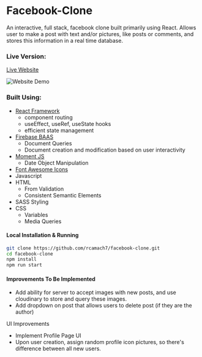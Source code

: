 # Facebook-Clone

An interactive, full stack, facebook clone built primarily using React. Allows user to make a post with text and/or pictures, like posts or comments, and stores this information in a real time database.

### Live Version:

[Live Website](https://rcamach7.github.io/facebook-clone/)

![Website Demo](https://res.cloudinary.com/de2ymful4/image/upload/v1651355683/facebook/assets/facebookDemo_blvyh7.gif)

### Built Using:

- [React Framework](https://reactjs.org/)
  - component routing
  - useEffect, useRef, useState hooks
  - efficient state management
- [Firebase BAAS](https://firebase.google.com/)
  - Document Queries
  - Document creation and modification based on user interactivity
- [Moment JS](https://momentjs.com/)
  - Date Object Manipulation
- [Font Awesome Icons](https://fontawesome.com/)
- Javascript
- HTML
  - From Validation
  - Consistent Semantic Elements
- SASS Styling
- CSS
  - Variables
  - Media Queries

#### Local Installation & Running

```bash
git clone https://github.com/rcamach7/facebook-clone.git
cd facebook-clone
npm install
npm run start
```

#### Improvements To Be Implemented

- Add ability for server to accept images with new posts, and use cloudinary to store and query these images.
- Add dropdown on post that allows users to delete post (if they are the author)

UI Improvements

- Implement Profile Page UI
- Upon user creation, assign random profile icon pictures, so there's difference between all new users.
